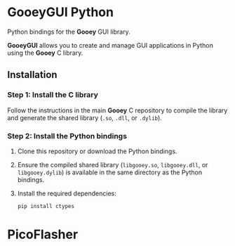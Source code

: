 # GooeyGUI Python

Python bindings for the **Gooey** GUI library.

**GooeyGUI** allows you to create and manage GUI applications in Python using the **Gooey** C library.

## Installation

### Step 1: Install the C library

Follow the instructions in the main **Gooey** C repository to compile the library and generate the shared library (`.so`, `.dll`, or `.dylib`).

### Step 2: Install the Python bindings

1. Clone this repository or download the Python bindings.
2. Ensure the compiled shared library (`libgooey.so`, `libgooey.dll`, or `libgooey.dylib`) is available in the same directory as the Python bindings.
3. Install the required dependencies:

   ```bash
   pip install ctypes
# PicoFlasher
